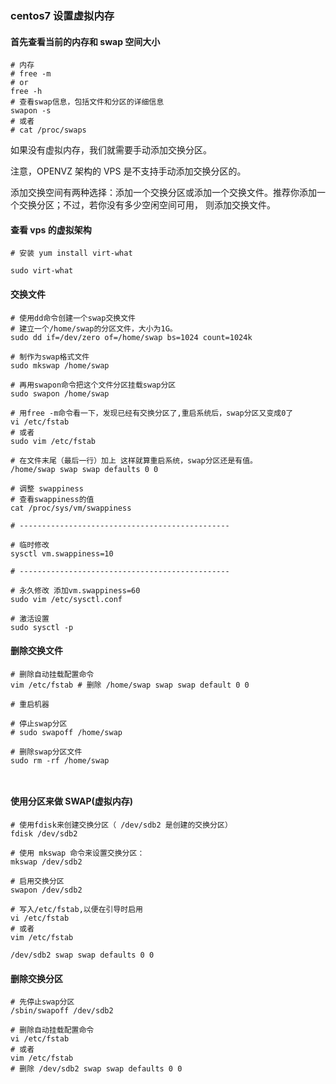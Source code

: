 ### centos7 设置虚拟内存

#### 首先查看当前的内存和 swap 空间大小

```shell
# 内存
# free -m
# or
free -h
# 查看swap信息，包括文件和分区的详细信息
swapon -s
# 或者
# cat /proc/swaps
```

如果没有虚拟内存，我们就需要手动添加交换分区。

注意，OPENVZ 架构的 VPS 是不支持手动添加交换分区的。

添加交换空间有两种选择：添加一个交换分区或添加一个交换文件。推荐你添加一个交换分区；不过，若你没有多少空闲空间可用， 则添加交换文件。

#### 查看 vps 的虚拟架构

```shell
# 安装 yum install virt-what

sudo virt-what

```

#### 交换文件

```shell
# 使用dd命令创建一个swap交换文件
# 建立一个/home/swap的分区文件，大小为1G。
sudo dd if=/dev/zero of=/home/swap bs=1024 count=1024k

# 制作为swap格式文件
sudo mkswap /home/swap

# 再用swapon命令把这个文件分区挂载swap分区
sudo swapon /home/swap

# 用free -m命令看一下，发现已经有交换分区了,重启系统后，swap分区又变成0了
vi /etc/fstab
# 或者
sudo vim /etc/fstab

# 在文件末尾（最后一行）加上 这样就算重启系统，swap分区还是有值。
/home/swap swap swap defaults 0 0

# 调整 swappiness
# 查看swappiness的值
cat /proc/sys/vm/swappiness

# -----------------------------------------------

# 临时修改
sysctl vm.swappiness=10

# -----------------------------------------------

# 永久修改 添加vm.swappiness=60
sudo vim /etc/sysctl.conf

# 激活设置
sudo sysctl -p

```

#### 删除交换文件

```shell
# 删除自动挂载配置命令
vim /etc/fstab # 删除 /home/swap swap swap default 0 0

# 重启机器

# 停止swap分区
# sudo swapoff /home/swap

# 删除swap分区文件
sudo rm -rf /home/swap



```

#### 使用分区来做 SWAP(虚拟内存)

```shell
# 使用fdisk来创建交换分区（ /dev/sdb2 是创建的交换分区）
fdisk /dev/sdb2

# 使用 mkswap 命令来设置交换分区：
mkswap /dev/sdb2

# 启用交换分区
swapon /dev/sdb2

# 写入/etc/fstab,以便在引导时启用
vi /etc/fstab
# 或者
vim /etc/fstab

/dev/sdb2 swap swap defaults 0 0

```

#### 删除交换分区

```shell
# 先停止swap分区
/sbin/swapoff /dev/sdb2

# 删除自动挂载配置命令
vi /etc/fstab
# 或者
vim /etc/fstab
# 删除 /dev/sdb2 swap swap defaults 0 0

```
